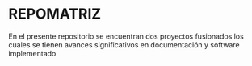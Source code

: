 # REPOMATRIZ
En el presente repositorio se encuentran dos proyectos fusionados los cuales se tienen avances significativos en documentación y software implementado 
